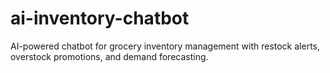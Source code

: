 # ai-inventory-chatbot
AI-powered chatbot for grocery inventory management with restock alerts, overstock promotions, and demand forecasting.
